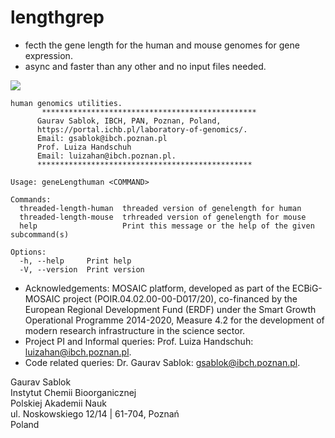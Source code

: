# lengthgrep

- fecth the gene length for the human and mouse genomes for gene expression.
- async and faster than any other and no input files needed.

![](https://github.com/IBCHgenomic/eVaiutilities/blob/main/logo.png)

```
human genomics utilities.
       ************************************************
      Gaurav Sablok, IBCH, PAN, Poznan, Poland,
      https://portal.ichb.pl/laboratory-of-genomics/.
      Email: gsablok@ibch.poznan.pl
      Prof. Luiza Handschuh
      Email: luizahan@ibch.poznan.pl.
      ************************************************

Usage: geneLengthuman <COMMAND>

Commands:
  threaded-length-human  threaded version of genelength for human
  threaded-length-mouse  trhreaded version of genelength for mouse
  help                   Print this message or the help of the given subcommand(s)

Options:
  -h, --help     Print help
  -V, --version  Print version

```


- Acknowledgements: MOSAIC platform, developed as part of the ECBiG-MOSAIC project (POIR.04.02.00-00-D017/20), co-financed by the European Regional Development Fund (ERDF) under the Smart Growth Operational Programme 2014-2020, Measure 4.2 for the development of modern research infrastructure in the science sector.
- Project PI and Informal queries: Prof. Luiza Handschuh: luizahan@ibch.poznan.pl.
- Code related queries: Dr. Gaurav Sablok: gsablok@ibch.poznan.pl.

 Gaurav Sablok \
 Instytut Chemii Bioorganicznej \
 Polskiej Akademii Nauk \
 ul. Noskowskiego 12/14 | 61-704, Poznań \
 Poland
